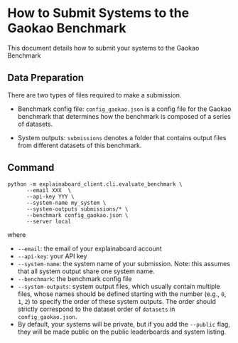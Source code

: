 # How to Submit Systems to the Gaokao Benchmark

This document details how to submit your systems to the Gaokao Benchmark 

## Data Preparation
There are two types of files required to make a submission.

* Benchmark config file: `config_gaokao.json` is a config file for the Gaokao 
benchmark that determines how the benchmark is composed of a series of datasets.

* System outputs: `submissions` denotes a folder that contains output files from different 
datasets of this benchmark.


## Command

```shell
python -m explainaboard_client.cli.evaluate_benchmark \
      --email XXX  \
      --api-key YYY \
      --system-name my_system \
      --system-outputs submissions/* \
      --benchmark config_gaokao.json \
      --server local
```
where
* `--email`: the email of your explainaboard account
* `--api-key`: your API key
* `--system-name`: the system name of your submission. Note: this assumes that all
system output share one system name.
* `--benchmark`: the benchmark config file
* `--system-outputs`: system output files, which usually contain multiple files, whose names
should be defined starting with the number (e.g., `0`, `1`, `2`) to specify the order of these
system outputs. The order  should
strictly correspond to the dataset order of `datasets` in `config_gaokao.json`.
* By default, your systems will be private, but if you add the `--public` flag, they
  will be made public on the public leaderboards and system listing.
